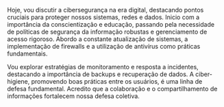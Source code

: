 Hoje, vou discutir a cibersegurança na era digital, destacando pontos cruciais para proteger nossos sistemas, redes e dados. Inicio com a importância da conscientização e educação, passando pela necessidade de políticas de segurança da informação robustas e gerenciamento de acesso rigoroso. Abordo a constante atualização de sistemas, a implementação de firewalls e a utilização de antivírus como práticas fundamentais.

Vou explorar estratégias de monitoramento e resposta a incidentes, destacando a importância de backups e recuperação de dados. A ciber-higiene, promovendo boas práticas entre os usuários, é uma linha de defesa fundamental. Acredito que a colaboração e o compartilhamento de informações fortalecem nossa defesa coletiva.
